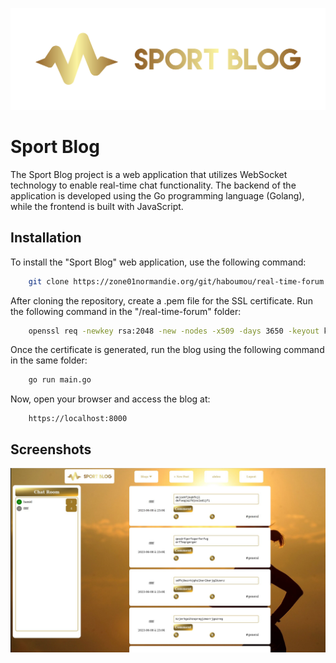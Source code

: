 
![Logo](./template/img/noback.svg)


# Sport Blog

The Sport Blog project is a web application that utilizes WebSocket technology to enable real-time chat functionality. The backend of the application is developed using the Go programming language (Golang), while the frontend is built with JavaScript.




## Installation

To install the "Sport Blog"  web application, use the following command:

```bash
    git clone https://zone01normandie.org/git/haboumou/real-time-forum.git
```
After cloning the repository, create a .pem file for the SSL certificate. Run the following command in the "/real-time-forum" folder:

```bash
    openssl req -newkey rsa:2048 -new -nodes -x509 -days 3650 -keyout key.pem -out cert.pem
```
Once the certificate is generated, run the blog using the following command in the same folder:
```bash
    go run main.go
```
Now, open your browser and access the blog at:
```
    https://localhost:8000
 ```

## Screenshots

![App Screenshot](/template/screen.jpg)

